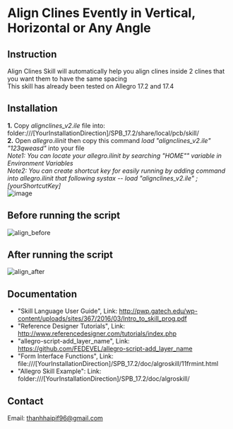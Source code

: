 # Align Clines Evently in Vertical, Horizontal or Any Angle
 
 ## Instruction
  Align Clines Skill will automatically help you align clines inside 2 clines that you want them to have the same spacing\
  This skill has already been tested on Allegro 17.2 and 17.4
  
 ## Installation
   **1.** Copy *alignclines_v2.ile* file into: folder:///[YourInstallationDirection]/SPB_17.2/share/local/pcb/skill/ \
   **2.** Open *allegro.ilinit* then copy this command *load "alignclines_v2.ile" "123qweasd"* into your file \
   *Note1: You can locate your allegro.ilinit by searching "HOME"" variable in Environment Variables* \
   *Note2: You can create shortcut key for easily running by adding command into allegro.ilinit that following systax -- load "alignclines_v2.ile" ; [yourShortcutKey]* \
![image](https://user-images.githubusercontent.com/64115895/159394913-c0b9f4e2-697f-4eee-a002-c5a9bad49165.png)

 ## Before running the script
![align_before](https://user-images.githubusercontent.com/64115895/159329037-60d0e06c-7a42-4362-9108-58e07df2a98c.JPG)

 ## After running the script
![align_after](https://user-images.githubusercontent.com/64115895/159329064-7f70ad2c-a0de-449e-9cb5-899c45de1234.JPG)
 
 ## Documentation
 *  "Skill Language User Guide", Link: http://pwp.gatech.edu/wp-content/uploads/sites/367/2016/03/Intro_to_skill_prog.pdf
 *  "Reference Designer Tutorials", Link: http://www.referencedesigner.com/tutorials/index.php
 *  "allegro-script-add_layer_name", Link: https://github.com/FEDEVEL/allegro-script-add_layer_name
 *  "Form Interface Functions", Link: file:///[YourInstallationDirection]/SPB_17.2/doc/algroskill/11frmint.html
 *  "Allegro Skill Example": Link: folder:///[YourInstallationDirection]/SPB_17.2/doc/algroskill/
 
 ## Contact
 Email: thanhhaipif96@gmail.com
